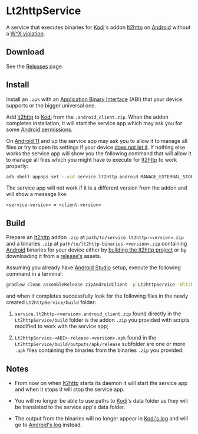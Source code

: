 # Lt2httpService

A service that executes binaries for [Kodi](https://github.com/xbmc/xbmc)'s addon [lt2http](https://github.com/ElementumOrg/service.lt2http) on [Android](https://www.android.com/) without a [W^X violation](https://developer.android.com/about/versions/10/behavior-changes-10#execute-permission).

## Download

See the [Releases](https://github.com/StefanIlchev/Lt2httpService/releases) page.

## Install

Install an `.apk` with an [Application Binary Interface](https://en.wikipedia.org/wiki/Application_binary_interface) (ABI) that your device supports or the bigger universal one.

Add [lt2http](https://github.com/ElementumOrg/service.lt2http) to [Kodi](https://github.com/xbmc/xbmc) from the `.android_client.zip`. When the addon completes installation, it will start the service app which may ask you for some [Android permissions](https://support.google.com/googleplay/answer/6270602).

On [Android 11](https://developer.android.com/about/versions/11/privacy/storage#all-files-access) and up the service app may ask you to allow it to manage all files or try to open its settings if your device [does not let it](https://issuetracker.google.com/issues/71327396#comment5). If nothing else works the service app will show you the following command that will allow it to manage all files which you might have to execute for [lt2http](https://github.com/ElementumOrg/service.lt2http) to work properly:

```bat
adb shell appops set --uid service.lt2http.android MANAGE_EXTERNAL_STORAGE allow
```

The service app will not work if it is a different version from the addon and will show a message like:

`<service-version> ≠ <client-version>`

## Build

Prepare an [lt2http](https://github.com/ElementumOrg/service.lt2http) addon `.zip` at `path/to/service.lt2http-<version>.zip` and a binaries `.zip` at `path/to/lt2http-binaries-<version>.zip` containing [Android](https://www.android.com/) binaries for your device either by [building the lt2http project](https://github.com/ElementumOrg/service.lt2http#build) or by downloading it from a [release's](https://github.com/ElementumOrg/service.lt2http/releases) assets.

Assuming you already have [Android Studio](https://developer.android.com/studio) setup, execute the following command in a terminal:

```bat
gradlew clean assembleRelease zipAndroidClient -p Lt2httpService -Dlt2http.addon.zip="path/to/service.lt2http-<version>.zip" -Dlt2http.binaries.zip="path/to/lt2http-binaries-<version>.zip"
```

and when it completes successfully look for the following files in the newly created `Lt2httpService/build` folder:

1. `service.lt2http-<version>.android_client.zip` found directly in the `Lt2httpService/build` folder is the addon `.zip` you provided with scripts modified to work with the service app;

2. `Lt2httpService-<ABI>-release-<version>.apk` found in the `Lt2httpService/build/outputs/apk/release` subfolder are one or more `.apk` files containing the binaries from the binaries `.zip` you provided.

## Notes

* From now on when [lt2http](https://github.com/ElementumOrg/service.lt2http) starts its daemon it will start the service app and when it stops it will stop the service app.

* You will no longer be able to use paths to [Kodi](https://github.com/xbmc/xbmc)'s data folder as they will be translated to the service app's data folder.

* The output from the binaries will no longer appear in [Kodi's log](https://kodi.wiki/view/Log_file) and will go to [Android's log](https://developer.android.com/studio/command-line/logcat) instead.
